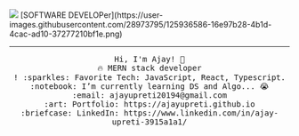 <img src="https://www.canva.com/design/DAEkWsKvbjQ/yU9gTaJCcZTXkHS4IJCr1g/view?utm_content=DAEkWsKvbjQ&utm_campaign=designshare&utm_medium=link&utm_source=publishsharelink&mode=preview"/>
[SOFTWARE DEVELOPer](https://user-images.githubusercontent.com/28973795/125936586-16e97b28-4b1d-4cac-ad10-37277210bf1e.png)

 <hr></hr>
<p align="center">
  <samp>
    Hi, I'm Ajay! 👋 <br>
    🔥 MERN stack developer  <br>!
    :sparkles: Favorite Tech: JavaScript, React, Typescript. <br>
    :notebook: I’m currently learning DS and Algo... 😭  <br>
    :email:	ajayupreti20194@gmail.com <br>
    :art: Portfolio: https://ajayupreti.github.io <br>
    :briefcase: LinkedIn: https://www.linkedin.com/in/ajay-upreti-3915a1a1/ <br>
  </samp>
</p>

